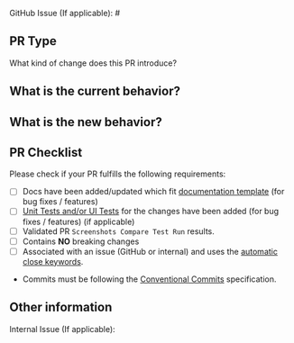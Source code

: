 GitHub Issue (If applicable): #

<!-- Link to relevant GitHub issue if applicable. All PRs should be associated with an issue (GitHub issue or internal) -->

## PR Type

What kind of change does this PR introduce?
<!-- Please uncomment one or more that apply to this PR

- Bugfix
- Feature
- Code style update (formatting)
- Refactoring (no functional changes, no api changes)
- Build or CI related changes
- Documentation content changes
- Project automation
- Other... Please describe:

-->

## What is the current behavior?

<!-- Please describe the current behavior that you are modifying, or link to a relevant issue. -->


## What is the new behavior?

<!-- Please describe the new behavior after your modifications. -->


## PR Checklist

Please check if your PR fulfills the following requirements:

- [ ] Docs have been added/updated which fit [documentation template](https://github.com/unoplatform/uno/blob/master/doc/.feature-template.md) (for bug fixes / features)
- [ ] [Unit Tests and/or UI Tests](https://github.com/unoplatform/uno/blob/master/doc/articles/uno-development/working-with-the-samples-apps.md) for the changes have been added (for bug fixes / features) (if applicable)
- [ ] Validated PR `Screenshots Compare Test Run` results.
- [ ] Contains **NO** breaking changes
- [ ] Associated with an issue (GitHub or internal) and uses the [automatic close keywords](https://help.github.com/en/github/managing-your-work-on-github/linking-a-pull-request-to-an-issue).
- Commits must be following the [Conventional Commits](https://www.conventionalcommits.org/en/v1.0.0/#summary) specification.

<!-- If this PR contains a breaking change, please describe the impact and migration path for existing applications below.
     Please note that breaking changes are likely to be rejected -->

## Other information

<!-- Please provide any additional information if necessary -->

Internal Issue (If applicable):
<!-- Link to relevant internal issue if applicable. All PRs should be associated with an issue (GitHub issue or internal) -->
